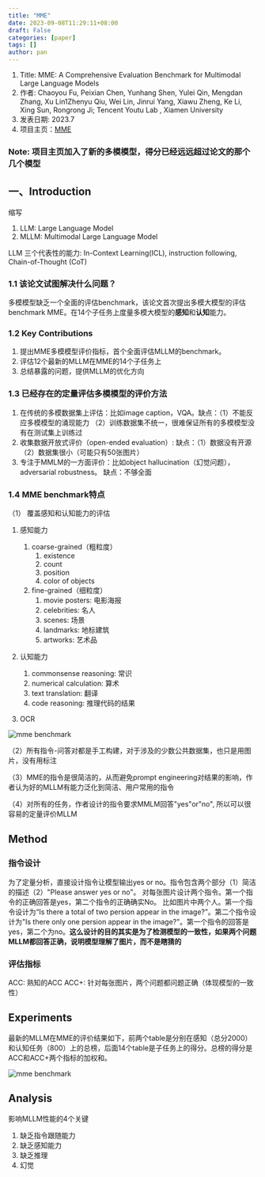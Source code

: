 ```yaml
---
title: "MME"
date: 2023-09-08T11:29:11+08:00
draft: False
categories: [paper]
tags: []
author: pan
---
```

1. Title: MME: A Comprehensive Evaluation Benchmark for Multimodal Large Language Models
2. 作者: Chaoyou Fu, Peixian Chen, Yunhang Shen, Yulei Qin, Mengdan Zhang, Xu Lin1Zhenyu Qiu, Wei Lin, Jinrui Yang, Xiawu Zheng, Ke Li, Xing Sun, Rongrong Ji; Tencent Youtu Lab , Xiamen University
3. 发表日期: 2023.7
4. 项目主页：[MME](https://github.com/BradyFU/Awesome-Multimodal-Large-Language-Models/tree/Evaluation)

### Note: 项目主页加入了新的多模模型，得分已经远远超过论文的那个几个模型

## 一、Introduction

缩写

1. LLM: Large Language Model
2. MLLM: Multimodal Large Language Model

LLM 三个代表性的能力: In-Context Learning(ICL), instruction following, Chain-of-Thought (CoT)

### 1.1 该论文试图解决什么问题？

多模模型缺乏一个全面的评估benchmark，该论文首次提出多模大模型的评估benchmark MME。在14个子任务上度量多模大模型的**感知**和**认知**能力。

### 1.2 Key Contributions

1. 提出MME多模模型评价指标，首个全面评估MLLM的benchmark。
2. 评估12个最新的MLLM在MME的14个子任务上
3. 总结暴露的问题，提供MLLM的优化方向

### 1.3 已经存在的定量评估多模模型的评价方法

1. 在传统的多模数据集上评估：比如image caption，VQA。缺点：（1）不能反应多模模型的涌现能力 （2）训练数据集不统一，很难保证所有的多模模型没有在测试集上训练过
2. 收集数据开放式评价（open-ended evaluation）: 缺点：（1）数据没有开源（2）数据集很小（可能只有50张图片）
3. 专注于MMLM的一方面评价：比如object hallucination（幻觉问题），adversarial robustness。 缺点：不够全面

### 1.4 MME benchmark特点

（1） 覆盖感知和认知能力的评估

   1. 感知能力
      1. coarse-grained（粗粒度）
         1. existence
         2. count
         3. position
         4. color of objects
      2. fine-grained（细粒度）
         1. movie posters: 电影海报
         2. celebrities: 名人
         3. scenes: 场景
         4. landmarks: 地标建筑
         5. artworks: 艺术品

   2. 认知能力
      1. commonsense reasoning: 常识
      2. numerical calculation: 算术
      3. text translation: 翻译
      4. code reasoning: 推理代码的结果

   3. OCR

![mme benchmark](/papers_MME/mme_1.png)

（2）所有指令-问答对都是手工构建，对于涉及的少数公共数据集，也只是用图片，没有用标注

（3）MME的指令是很简洁的，从而避免prompt engineering对结果的影响，作者认为好的MLLM有能力泛化到简洁、用户常用的指令

（4）对所有的任务，作者设计的指令要求MMLM回答"yes"or"no", 所以可以很容易的定量评价MLLM

## Method

### 指令设计

为了定量分析，直接设计指令让模型输出yes or no。指令包含两个部分（1）简洁的描述（2）"Please answer yes or no"。
对每张图片设计两个指令。第一个指令的正确回答是yes，第二个指令的正确确实No。
比如图片中两个人。第一个指令设计为“Is there a total of two persion appear in the image?”。第二个指令设计为"Is there only one persion appear in the image?"。第一个指令的回答是yes，第二个为no。**这么设计的目的其实是为了检测模型的一致性，如果两个问题MLLM都回答正确，说明模型理解了图片，而不是瞎猜的**

### 评估指标

ACC: 熟知的ACC
ACC+: 针对每张图片，两个问题都问题正确（体现模型的一致性）

## Experiments

最新的MLLM在MME的评价结果如下，前两个table是分别在感知（总分2000）和认知任务（800）上的总榜，后面14个table是子任务上的得分。总榜的得分是ACC和ACC+两个指标的加权和。

![mme benchmark](/papers_MME/mme_2.jpg)

## Analysis

影响MLLM性能的4个关键

1. 缺乏指令跟随能力
2. 缺乏感知能力
3. 缺乏推理
4. 幻觉
